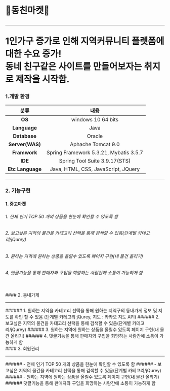 
<h1>🏡동친마켓🏡
<hr>
 1인가구 증가로 인해 지역커뮤니티 플렛폼에 대한 수요 증가!  <br>동네 친구같은 사이트를 만들어보자는 취지로 제작을 시작함.

### 1.개발 환경
|분류|내용|
|:---:|:------:|
|**OS**|windows 10 64 bits|
|**Language**|Java|
|**Database**|Oracle|
|**Server(WAS)**|Aphache Tomcat 9.0|
|**Framwork**|Spring Framework 5.3.21,  Mybatis 3.5.7|
|**IDE**|Spring Tool Suite 3.9.17(STS)|
|**Etc Language**|Java, HTML, CSS, JavaScript, JQuery |

<hr>

### 2. 기능구현
#### 1. 중고마켓
###### 1. 전체 인기 TOP 50 개의 상품을 한눈에 확인할 수 있도록 함
###### 2. 보고싶은 지역의 물건을 카테고리 선택을 통해 검색할 수 있음(단계별 카테고리/jQurey)
###### 3. 원하는 지역에 원하는 상품을 올릴수 있도록 페이지 구현(내 물건 올리기)
###### 4. 댓글기능을 통해 판매자와 구입을 희망하는 사람간에 소통이 가능하게 함
<br>
#### 2. 동내가게 <hr>
###### 1. 원하는 지역을 카테고리 선택을 통해 원하는 지역구의 동내가게 정보 및 지도를 확인 할 수 있음 (단계별 카테고리:jQurey, 지도 : 카카오 지도 API)
###### 2. 보고싶은 지역의 물건을 카테고리 선택을 통해 검색할 수 있음(단계별 카테고리/jQurey)
###### 3. 원하는 지역에 원하는 상품을 올릴수 있도록 페이지 구현(내 물건 올리기)
###### 4. 댓글기능을 통해 판매자와 구입을 희망하는 사람간에 소통이 가능하게 함
<br>
#### 3. 회원관리 <hr>
###### - 전체 인기 TOP 50 개의 상품을 한눈에 확인할 수 있도록 함
###### - 보고싶은 지역의 물건을 카테고리 선택을 통해 검색할 수 있음(단계별 카테고리/jQurey)
###### - 원하는 지역에 원하는 상품을 올릴수 있도록 페이지 구현(내 물건 올리기)
###### 댓글기능을 통해 판매자와 구입을 희망하는 사람간에 소통이 가능하게 함
